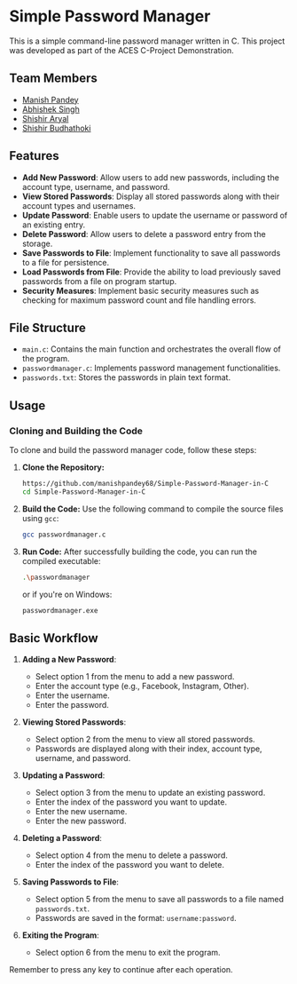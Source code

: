 # Simple Password Manager

This is a simple command-line password manager written in C.
This project was developed as part of the ACES C-Project Demonstration.

## Team Members

- [Manish Pandey](https://github.com/manishpandey68)
- [Abhishek Singh](https://github.com/)
- [Shishir Aryal](https://github.com/)
- [Shishir Budhathoki](https://github.com/)

## Features

- **Add New Password**: Allow users to add new passwords, including the account type, username, and password.
- **View Stored Passwords**: Display all stored passwords along with their account types and usernames.
- **Update Password**: Enable users to update the username or password of an existing entry.
- **Delete Password**: Allow users to delete a password entry from the storage.
- **Save Passwords to File**: Implement functionality to save all passwords to a file for persistence.
- **Load Passwords from File**: Provide the ability to load previously saved passwords from a file on program startup.
- **Security Measures**: Implement basic security measures such as checking for maximum password count and file handling errors.

## File Structure

- `main.c`: Contains the main function and orchestrates the overall flow of the program.
- `passwordmanager.c`: Implements password management functionalities.
- `passwords.txt`: Stores the passwords in plain text format.


## Usage

### Cloning and Building the Code

To clone and build the password manager code, follow these steps:

1. **Clone the Repository:**

   ```bash
   https://github.com/manishpandey68/Simple-Password-Manager-in-C
   cd Simple-Password-Manager-in-C
   ```

2. **Build the Code:**
   Use the following command to compile the source files using `gcc`:

   ```bash
   gcc passwordmanager.c
   ```

3. **Run Code:**
   After successfully building the code, you can run the compiled executable:
   ```bash
   .\passwordmanager
   ```
   or if you're on Windows:
   ```bash
   passwordmanager.exe
   ```

## Basic Workflow

1. **Adding a New Password**:
   - Select option 1 from the menu to add a new password.
   - Enter the account type (e.g., Facebook, Instagram, Other).
   - Enter the username.
   - Enter the password.

2. **Viewing Stored Passwords**:
   - Select option 2 from the menu to view all stored passwords.
   - Passwords are displayed along with their index, account type, username, and password.

3. **Updating a Password**:
   - Select option 3 from the menu to update an existing password.
   - Enter the index of the password you want to update.
   - Enter the new username.
   - Enter the new password.

4. **Deleting a Password**:
   - Select option 4 from the menu to delete a password.
   - Enter the index of the password you want to delete.

5. **Saving Passwords to File**:
   - Select option 5 from the menu to save all passwords to a file named `passwords.txt`.
   - Passwords are saved in the format: `username:password`.

6. **Exiting the Program**:
   - Select option 6 from the menu to exit the program.

Remember to press any key to continue after each operation.
